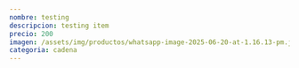 ```yaml
---
nombre: testing
descripcion: testing item
precio: 200
imagen: /assets/img/productos/whatsapp-image-2025-06-20-at-1.16.13-pm.jpeg
categoria: cadena
---
```

